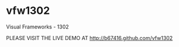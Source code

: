 vfw1302
=======

Visual Frameworks - 1302

PLEASE VISIT THE LIVE DEMO AT http://b67416.github.com/vfw1302
